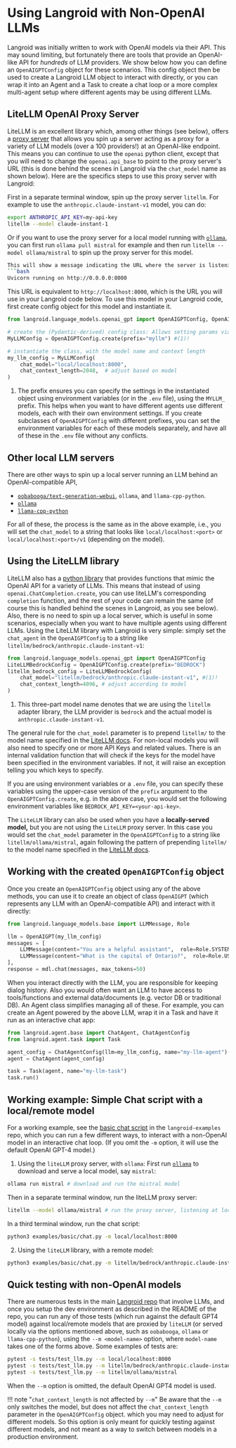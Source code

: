 # Using Langroid with Non-OpenAI LLMs

Langroid was initially written to work with OpenAI models via their API.
This may sound limiting, but fortunately there are tools that provide an OpenAI-like API 
for _hundreds_ of LLM providers.  We show below how you can define an `OpenAIGPTConfig` object
for these scenarios. This config object then be used to create a Langroid 
LLM object to interact with directly, or you can wrap it into an Agent and a Task
to create a chat loop or a more complex multi-agent setup where different agents may be using
different LLMs.

## LiteLLM OpenAI Proxy Server
LiteLLM is an excellent library which, among other things
(see below), offers a [proxy server](https://docs.litellm.ai/docs/proxy_server) that allows you 
spin up a server acting as a proxy for a variety of LLM models (over a 100 providers!) at an 
OpenAI-like endpoint. This means you can continue to use the `openai` python client, 
except that you will need to change the `openai.api_base` to point to the proxy server's URL
(this is done behind the scenes in Langroid via the `chat_model` name as shown below).
Here are the specifics steps to use this proxy server with Langroid:

First in a separate terminal window, spin up the proxy server `litellm`.
For example to use the `anthropic.claude-instant-v1` model, you can do:
```bash
export ANTHROPIC_API_KEY=my-api-key
litellm --model claude-instant-1
```
Or if you want to use the proxy server for a local model running with [`ollama`](https://github.com/jmorganca/ollama),
you can first run `ollama pull mistral` for example and then 
run `litellm --model ollama/mistral` to spin up the proxy server for this model.
```bash
This will show a message indicating the URL where the server is listening, e.g.,
```bash
Uvicorn running on http://0.0.0.0:8000
```

This URL is equivalent to `http://localhost:8000`, which is the URL
you will use in your Langroid code below.
To use this model in your Langroid code, first create config object for
this model and instantiate it.

```python
from langroid.language_models.openai_gpt import OpenAIGPTConfig, OpenAIGPT

# create the (Pydantic-derived) config class: Allows setting params via MYLLM_XXX env vars
MyLLMConfig = OpenAIGPTConfig.create(prefix="myllm") #(1)!

# instantiate the class, with the model name and context length
my_llm_config = MyLLMConfig(
    chat_model="local/localhost:8000",
    chat_context_length=2048,  # adjust based on model
)
```

1. The prefix ensures you can specify the settings in the instantiated object
   using environment variables (or in the `.env` file), using the `MYLLM_` prefix.
   This helps when you want to have different agents use
   different models, each with their own environment settings. If you create
   subclasses of `OpenAIGPTConfig` with different prefixes, you can set the
   environment variables for each of these models separately, and have all of these
   in the `.env` file without any conflicts.

## Other local LLM servers
There are other ways to spin up a local server running an LLM behind an OpenAI-compatible API,

- [`oobabooga/text-generation-webui`](https://github.com/oobabooga/text-generation-webui/tree/main/extensions), `ollama`, and `llama-cpp-python`.
- [`ollama`](https://github.com/jmorganca/ollama)
- [`llama-cpp-python`](https://github.com/abetlen/llama-cpp-python)

For all of these, the process is the same as in the above example, i.e., you will
set the `chat_model` to a string that looks like `local/localhost:<port>` or 
`local/localhost:<port>/v1` (depending on the model). 

## Using the LiteLLM library

LiteLLM also has a [python library](https://docs.litellm.ai/docs/providers) that 
provides functions that mimic the OpenAI API
for a variety of LLMs. This means that instead of using `openai.ChatCompletion.create`,
you can use liteLLM's corresponding `completion` function, and the rest of your code
can remain the same (of course this is handled behind the scenes in Langroid, as you see below).
Also, there is no need to spin up a local server,
which is useful in some scenarios, especially when you want to have multiple
agents using different LLMs. Using the LiteLLM library with Langroid is very simple: 
simply set the `chat_agent` in the `OpenAIGPTConfig` to a string like 
`litellm/bedrock/anthropic.claude-instant-v1`:

```python
from langroid.language_models.openai_gpt import OpenAIGPTConfig
LiteLLMBedrockConfig = OpenAIGPTConfig.create(prefix="BEDROCK") 
litellm_bedrock_config = LiteLLMBedrockConfig(
    chat_model="litellm/bedrock/anthropic.claude-instant-v1", #(1)!
    chat_context_length=4096, # adjust according to model
)
```

1. This three-part model name denotes that we are using the `litellm` adapter library, 
    the LLM provider is `bedrock` and the actual model is `anthropic.claude-instant-v1`.


The general rule for the `chat_model` parameter is to prepend `litellm/` to the model name
specified in the [LiteLLM docs](https://docs.litellm.ai/docs/providers). 
For non-local models you will also need to specify one or more API Keys and related values. 
There is an internal validation function that will check if the keys for the model
have been specified in the environment variables. If not, it will raise an exception telling 
you which keys to specify. 

If you are using environment variables or a `.env` file, you can specify these 
variables using the upper-case version of the `prefix` argument to the `OpenAIGPTConfig.create`,
e.g. in the above case, you would set the following environment variables like
`BEDROCK_API_KEY=<your-api-key>`.

The `LiteLLM` library can also be used when you have a **locally-served model,**
but you are not using the `LiteLLM` proxy server. In this case you would set the 
`chat_model` parameter in the `OpenAIGPTConfig` to a string like `litellm/ollama/mistral`,
again following the pattern of prepending `litellm/` to the model name specified in the
[LiteLLM docs](https://docs.litellm.ai/docs/providers).

## Working with the created `OpenAIGPTConfig` object

Once you create an `OpenAIGPTConfig` object using any of the above methods, 
you can use it to create an object of class `OpenAIGPT` (which represents any
LLM with an OpenAI-compatible API) and interact with it directly:
```python
from langroid.language_models.base import LLMMessage, Role

llm = OpenAIGPT(my_llm_config)
messages = [
    LLMMessage(content="You are a helpful assistant",  role=Role.SYSTEM),
    LLMMessage(content="What is the capital of Ontario?",  role=Role.USER),
],
response = mdl.chat(messages, max_tokens=50)
```

When you interact directly with the LLM, you are responsible for keeping dialog history.
Also you would often want an LLM to have access to tools/functions and external
data/documents (e.g. vector DB or traditional DB). An Agent class simplifies managing all of these.
For example, you can create an Agent powered by the above LLM, wrap it in a Task and have it
run as an interactive chat app:

```python
from langroid.agent.base import ChatAgent, ChatAgentConfig
from langroid.agent.task import Task

agent_config = ChatAgentConfig(llm=my_llm_config, name="my-llm-agent")
agent = ChatAgent(agent_config)

task = Task(agent, name="my-llm-task")
task.run()
```

## Working example: Simple Chat script with a local/remote model

For a working example, see the [basic chat script](https://github.com/langroid/langroid-examples/blob/main/examples/basic/chat.py)
in the `langroid-examples` repo, 
which you can run a few different ways, to interact with a non-OpenAI model in an interactive chat loop.
(If you omit the `-m` option, it will use the default OpenAI GPT-4 model.) 

1. Using the `liteLLM` proxy server, with `ollama`:
First run [`ollama`](https://github.com/jmorganca/ollama) to download and serve a local model, say `mistral`: 
```bash
ollama run mistral # download and run the mistral model
```
Then in a separate terminal window, run the liteLLM proxy server:
```bash
litellm --model ollama/mistral # run the proxy server, listening at localhost:8000
```
In a third terminal window, run the chat script:
```bash
python3 examples/basic/chat.py -m local/localhost:8000
```

2. Using the `liteLLM` library, with a remote model:
```bash
python3 examples/basic/chat.py -m litellm/bedrock/anthropic.claude-instant-v1
```

## Quick testing with non-OpenAI models

There are numerous tests in the main [Langroid repo](https://github.com/langroid/langroid) that involve
LLMs, and once you setup the dev environment as described in the README of the repo, 
you can run any of those tests (which run against the default GPT4 model) against
local/remote models that are proxied by `liteLLM` (or served locally via the options mentioned above,
such as `oobabooga`, `ollama` or `llama-cpp-python`), using the `--m <model-name>` option,
where `model-name` takes one of the forms above. Some examples of tests are:

```bash
pytest -s tests/test_llm.py --m local/localhost:8000
pytest -s tests/test_llm.py --m litellm/bedrock/anthropic.claude-instant-v1
pytest -s tests/test_llm.py --m litellm/ollama/mistral
```
When the `--m` option is omitted, the default OpenAI GPT4 model is used.

!!! note "`chat_context_length` is not affected by `--m`"
      Be aware that the `--m` only switches the model, but does not affect the `chat_context_length` 
      parameter in the `OpenAIGPTConfig` object. which you may need to adjust for different models.
      So this option is only meant for quickly testing against different models, and not meant as
      a way to switch between models in a production environment.








    